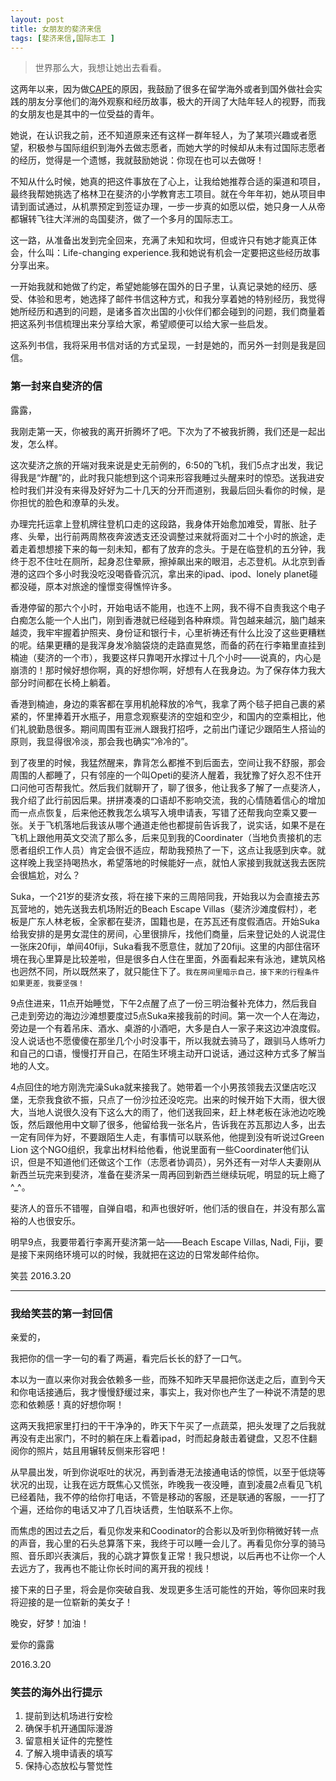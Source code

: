 ```yaml
---
layout: post
title: 女朋友的斐济来信
tags: [斐济来信,国际志工 ]
---
```


>世界那么大，我想让她出去看看。

这两年以来，因为做[CAPE](http://hicape.com)的原因，我鼓励了很多在留学海外或者到国外做社会实践的朋友分享他们的海外观察和经历故事，极大的开阔了大陆年轻人的视野，而我的女朋友也是其中的一位受益的青年。

她说，在认识我之前，还不知道原来还有这样一群年轻人，为了某项兴趣或者愿望，积极参与国际组织到海外去做志愿者，而她大学的时候却从未有过国际志愿者的经历，觉得是一个遗憾，我就鼓励她说：你现在也可以去做呀！

不知从什么时候，她真的把这件事放在了心上，让我给她推荐合适的渠道和项目，最终我帮她挑选了格林卫在斐济的小学教育志工项目。就在今年年初，她从项目申请到面试通过，从机票预定到签证办理，一步一步真的如愿以偿，她只身一人从帝都辗转飞往大洋洲的岛国斐济，做了一个多月的国际志工。

这一路，从准备出发到完全回来，充满了未知和坎坷，但或许只有她才能真正体会，什么叫：Life-changing experience.我和她说有机会一定要把这些经历故事分享出来。

一开始我就和她做了约定，希望她能够在国外的日子里，认真记录她的经历、感受、体验和思考，她选择了邮件书信这种方式，和我分享着她的特别经历，我觉得她所经历和遇到的问题，是诸多首次出国的小伙伴们都会碰到的问题，我们商量着把这系列书信梳理出来分享给大家，希望顺便可以给大家一些启发。

这系列书信，我将采用书信对话的方式呈现，一封是她的，而另外一封则是我是回信。

### 第一封来自斐济的信

露露，

我刚走第一天，你被我的离开折腾坏了吧。下次为了不被我折腾，我们还是一起出发，怎么样。

这次斐济之旅的开端对我来说是史无前例的，6:50的飞机，我们5点才出发，我记得我是“炸醒”的，此时我只能想到这个词来形容我睡过头醒来时的惊恐。送我进安检时我们并没有来得及好好为二十几天的分开而道别，我最后回头看你的时候，是你担忧的脸色和潦草的头发。

办理完托运拿上登机牌往登机口走的这段路，我身体开始愈加难受，胃胀、肚子疼、头晕，出行前两周熬夜奔波透支还没调整过来就将面对二十个小时的旅途，走着走着想想接下来的每一刻未知，都有了放弃的念头。于是在临登机的五分钟，我终于忍不住吐在厕所，起身忍住晕厥，擦掉飙出来的眼泪，忐忑登机。从北京到香港的这四个多小时我没吃没喝昏昏沉沉，拿出来的ipad、ipod、lonely planet碰都没碰，原本对旅途的憧憬变得憔悴许多。

香港停留的那六个小时，开始电话不能用，也连不上网，我不得不自责我这个电子白痴怎么能一个人出门，刚到香港就已经碰到各种麻烦。背包越来越沉，脑门越来越烫，我牢牢握着护照夹、身份证和银行卡，心里祈祷还有什么比没了这些更糟糕的呢。结果更糟的是我浑身发冷脑袋烧的走路直晃悠，而备的药在行李箱里直挂到楠迪（斐济的一个市），我要这样只靠喝开水撑过十几个小时——说真的，内心是崩溃的！那时候好想你啊，真的好想你啊，好想有人在我身边。为了保存体力我大部分时间都在长椅上躺着。

香港到楠迪，身边的乘客都在享用机舱释放的冷气，我拿了两个毯子把自己裹的紧紧的，怀里捧着开水瓶子，用意念观察斐济的空姐和空少，和国内的空乘相比，他们礼貌勤恳很多。期间周围有亚洲人跟我打招呼，之前出门谨记少跟陌生人搭讪的原则，我显得很冷淡，那会我也确实“冷冷的”。

到了夜里的时候，我猛然醒来，靠背怎么都推不到后面去，空间让我不舒服，那会周围的人都睡了，只有邻座的一个叫Opeti的斐济人醒着，我犹豫了好久忍不住开口问他可否帮我忙。然后我们就聊开了，聊了很多，他让我多了解了一点斐济人，我介绍了此行前因后果。拼拼凑凑的口语却不影响交流，我的心情随着信心的增加而一点点恢复，后来他还教我怎么填写入境申请表，写错了还帮我向空乘又要一张。关于飞机落地后我该从哪个通道走他也都提前告诉我了，说实话，如果不是在飞机上跟他用英文交流了那么多，后来见到我的Coordinater（当地负责接机的志愿者组织工作人员）肯定会很不适应，帮助我预热了一下，这点让我感到庆幸。就这样晚上我坚持喝热水，希望落地的时候能好一点，就怕人家接到我就送我去医院会很尴尬，对么？

Suka，一个21岁的斐济女孩，将在接下来的三周陪同我，开始我以为会直接去苏瓦营地的，她先送我去机场附近的Beach Escape Villas（斐济沙滩度假村），老板是广东人林老板，全家都在斐济，国籍也是，在苏瓦还有度假酒店。开始Suka给我安排的是男女混住的房间，心里很排斥，找他们商量，后来登记处的人说混住一张床20fiji，单间40fiji，Suka看我不愿意住，就加了20fiji。这里的内部住宿环境在我心里算是比较差啦，但是很多白人住在里面，外面看起来有泳池，建筑风格也迥然不同，所以既然来了，就只能住下了。`我在房间里暗示自己，接下来的行程条件如果更差，我要坚强！`

9点住进来，11点开始睡觉，下午2点醒了点了一份三明治餐补充体力，然后我自己走到旁边的海边沙滩想要度过5点Suka来接我前的时间。第一次一个人在海边，旁边是一个有着吊床、酒水、桌游的小酒吧，大多是白人一家子来这边冲浪度假。没人说话也不愿傻傻在那坐几个小时没事干，所以我就去骑马了，跟驯马人练听力和自己的口语，慢慢打开自己，在陌生环境主动开口说话，通过这种方式多了解当地的人文。

4点回住的地方刚洗完澡Suka就来接我了。她带着一个小男孩领我去汉堡店吃汉堡，无奈我食欲不振，只点了一份沙拉还没吃完。出来的时候开始下大雨，很大很大，当地人说很久没有下这么大的雨了，他们送我回来，赶上林老板在泳池边吃晚饭，然后跟他用中文聊了很多，他留给我一张名片，告诉我在苏瓦那边人多，出去一定有同伴为好，不要跟陌生人走，有事情可以联系他，他提到没有听说过Green Lion 这个NGO组织，我拿出材料给他看，他说里面有一些Coordinater他们认识，但是不知道他们还做这个工作（志愿者协调员），另外还有一对华人夫妻刚从新西兰玩完来到斐济，准备在斐济呆一周再回到新西兰继续玩呢，明显的玩上瘾了^_^。

斐济人的音乐不错喔，自弹自唱，和声也很好听，他们活的很自在，并没有那么富裕的人也很安乐。

明早9点，我要带着行李离开斐济第一站——Beach Escape Villas, Nadi, Fiji，要是接下来网络环境可以的时候，我就把在这边的日常发邮件给你。


笑芸
2016.3.20

---

### 我给笑芸的第一封回信

亲爱的，

我把你的信一字一句的看了两遍，看完后长长的舒了一口气。

本以为一直以来你对我会依赖多一些，而殊不知昨天早晨把你送走之后，直到今天和你电话接通后，我才慢慢舒缓过来，事实上，我对你也产生了一种说不清楚的思恋和依赖感！真的好想你啊！

这两天我把家里打扫的干干净净的，昨天下午买了一点蔬菜，把头发理了之后我就再没有走出家门，不时的躺在床上看着ipad，时而起身敲击着键盘，又忍不住翻阅你的照片，姑且用辗转反侧来形容吧！

从早晨出发，听到你说呕吐的状况，再到香港无法接通电话的惊慌，以至于低烧等状况的出现，让我在远方既焦心又慌张，昨晚我一夜没睡，直到凌晨2点看见飞机已经着陆，我不停的给你打电话，不管是移动的客服，还是联通的客服，一一打了个遍，还给你的电话又冲了几百块话费，生怕联系不上你。

而焦虑的困过去之后，看见你发来和Coodinator的合影以及听到你稍微好转一点的声音，我心里的石头总算落下来，我终于可以睡一会儿了。再看见你分享的骑马照、音乐即兴表演后，我的心跳才算恢复正常！我只想说，以后再也不让你一个人去远方了，我再也不能让你长时间的离开我的视线！

接下来的日子里，将会是你突破自我、发现更多生活可能性的开始，等你回来时我将迎接的是一位崭新的美女子！

晚安，好梦！加油！

爱你的露露

2016.3.20


### 笑芸的海外出行提示

1. 提前到达机场进行安检
2. 确保手机开通国际漫游
3. 留意相关证件的完整性
4. 了解入境申请表的填写
5. 保持心态放松与警觉性





